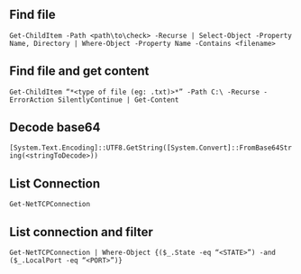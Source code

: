 ## Find file
`Get-ChildItem -Path <path\to\check> -Recurse | Select-Object -Property Name, Directory | Where-Object -Property Name -Contains <filename>`
## Find file and get content
`Get-ChildItem “*<type of file (eg: .txt)>*” -Path C:\ -Recurse -ErrorAction SilentlyContinue | Get-Content`
## Decode base64
`[System.Text.Encoding]::UTF8.GetString([System.Convert]::FromBase64String(<stringToDecode>))`
## List Connection
`Get-NetTCPConnection`
## List connection and filter
`Get-NetTCPConnection | Where-Object {($_.State -eq “<STATE>”) -and ($_.LocalPort -eq “<PORT>”)}`
